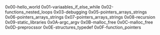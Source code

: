 0x00-hello_world
0x01-variaables_if_else_while
0x02-functions_nested_loops
0x03-debugging
0x05-pointers_arrays_strings
0x06-pointers_arrays_strings
0x07-pointers_arrays_strings
0x08-recursion
0x09-static_libraries
0x0A-argc_argv
0x0B-malloc_free
0x0C-malloc_free
0x0D-preprocssor
0x0E-structures_typedef
0x0F-function_pointers
